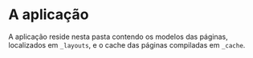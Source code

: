 # A aplicação

A aplicação reside nesta pasta contendo os modelos das páginas, localizados em 
`_layouts`, e o cache das páginas compiladas em `_cache`.



